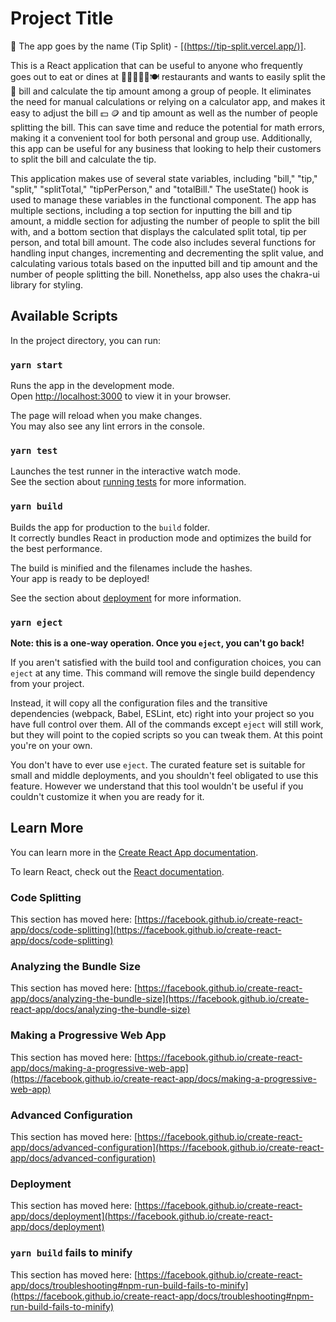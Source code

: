 # Project Title

📱 The app goes by the name (Tip Split) - [[(https://tip-split.vercel.app/)]](https://tip-split.vercel.app/). 

This is a React application that can be useful to anyone who frequently goes out to eat or dines at 🌭🌮🍔🍕🌯🍽️ restaurants and wants to easily split the 🧾 bill and calculate the tip amount among a group of people. It eliminates the need for manual calculations or relying on a calculator app, and makes it easy to adjust the bill 💵 🪙 and tip amount as well as the number of people splitting the bill. This can save time and reduce the potential for math errors, making it a convenient tool for both personal and group use. Additionally, this app can be useful for any business that looking to help their customers to split the bill and calculate the tip.

This application makes use of several state variables, including "bill," "tip," "split," "splitTotal," "tipPerPerson," and "totalBill." The useState() hook is used to manage these variables in the functional component. The app has multiple sections, including a top section for inputting the bill and tip amount, a middle section for adjusting the number of people to split the bill with, and a bottom section that displays the calculated split total, tip per person, and total bill amount. The code also includes several functions for handling input changes, incrementing and decrementing the split value, and calculating various totals based on the inputted bill and tip amount and the number of people splitting the bill. Nonethelss, app also uses the chakra-ui library for styling.


## Available Scripts

In the project directory, you can run:

### `yarn start`

Runs the app in the development mode.\
Open [http://localhost:3000](http://localhost:3000) to view it in your browser.

The page will reload when you make changes.\
You may also see any lint errors in the console.

### `yarn test`

Launches the test runner in the interactive watch mode.\
See the section about [running tests](https://facebook.github.io/create-react-app/docs/running-tests) for more information.

### `yarn build`

Builds the app for production to the `build` folder.\
It correctly bundles React in production mode and optimizes the build for the best performance.

The build is minified and the filenames include the hashes.\
Your app is ready to be deployed!

See the section about [deployment](https://facebook.github.io/create-react-app/docs/deployment) for more information.

### `yarn eject`

**Note: this is a one-way operation. Once you `eject`, you can't go back!**

If you aren't satisfied with the build tool and configuration choices, you can `eject` at any time. This command will remove the single build dependency from your project.

Instead, it will copy all the configuration files and the transitive dependencies (webpack, Babel, ESLint, etc) right into your project so you have full control over them. All of the commands except `eject` will still work, but they will point to the copied scripts so you can tweak them. At this point you're on your own.

You don't have to ever use `eject`. The curated feature set is suitable for small and middle deployments, and you shouldn't feel obligated to use this feature. However we understand that this tool wouldn't be useful if you couldn't customize it when you are ready for it.

## Learn More

You can learn more in the [Create React App documentation](https://facebook.github.io/create-react-app/docs/getting-started).

To learn React, check out the [React documentation](https://reactjs.org/).

### Code Splitting

This section has moved here: [https://facebook.github.io/create-react-app/docs/code-splitting](https://facebook.github.io/create-react-app/docs/code-splitting)

### Analyzing the Bundle Size

This section has moved here: [https://facebook.github.io/create-react-app/docs/analyzing-the-bundle-size](https://facebook.github.io/create-react-app/docs/analyzing-the-bundle-size)

### Making a Progressive Web App

This section has moved here: [https://facebook.github.io/create-react-app/docs/making-a-progressive-web-app](https://facebook.github.io/create-react-app/docs/making-a-progressive-web-app)

### Advanced Configuration

This section has moved here: [https://facebook.github.io/create-react-app/docs/advanced-configuration](https://facebook.github.io/create-react-app/docs/advanced-configuration)

### Deployment

This section has moved here: [https://facebook.github.io/create-react-app/docs/deployment](https://facebook.github.io/create-react-app/docs/deployment)

### `yarn build` fails to minify

This section has moved here: [https://facebook.github.io/create-react-app/docs/troubleshooting#npm-run-build-fails-to-minify](https://facebook.github.io/create-react-app/docs/troubleshooting#npm-run-build-fails-to-minify)
